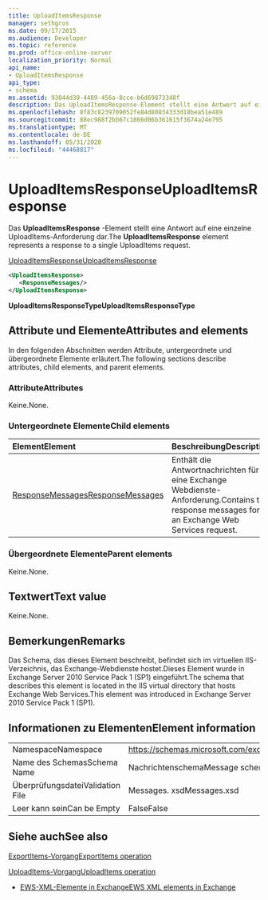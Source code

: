 ```yaml
---
title: UploadItemsResponse
manager: sethgros
ms.date: 09/17/2015
ms.audience: Developer
ms.topic: reference
ms.prod: office-online-server
localization_priority: Normal
api_name:
- UploadItemsResponse
api_type:
- schema
ms.assetid: 93044d39-4489-456a-8cce-b6d69873348f
description: Das UploadItemsResponse-Element stellt eine Antwort auf eine einzelne UploadItems-Anforderung dar.
ms.openlocfilehash: 8f83c8239709052fe84d80834333d18bea51e489
ms.sourcegitcommit: 88ec988f2bb67c1866d06b361615f3674a24e795
ms.translationtype: MT
ms.contentlocale: de-DE
ms.lasthandoff: 05/31/2020
ms.locfileid: "44468817"
---
```

# <a name="uploaditemsresponse"></a><span data-ttu-id="a53b8-103">UploadItemsResponse</span><span class="sxs-lookup"><span data-stu-id="a53b8-103">UploadItemsResponse</span></span>

<span data-ttu-id="a53b8-104">Das **UploadItemsResponse** -Element stellt eine Antwort auf eine einzelne UploadItems-Anforderung dar.</span><span class="sxs-lookup"><span data-stu-id="a53b8-104">The **UploadItemsResponse** element represents a response to a single UploadItems request.</span></span> 
  
[<span data-ttu-id="a53b8-105">UploadItemsResponse</span><span class="sxs-lookup"><span data-stu-id="a53b8-105">UploadItemsResponse</span></span>](uploaditemsresponse.md)
  
```XML
<UploadItemsResponse>
   <ResponseMessages/>
</UploadItemsResponse>
```

 <span data-ttu-id="a53b8-106">**UploadItemsResponseType**</span><span class="sxs-lookup"><span data-stu-id="a53b8-106">**UploadItemsResponseType**</span></span>
## <a name="attributes-and-elements"></a><span data-ttu-id="a53b8-107">Attribute und Elemente</span><span class="sxs-lookup"><span data-stu-id="a53b8-107">Attributes and elements</span></span>

<span data-ttu-id="a53b8-108">In den folgenden Abschnitten werden Attribute, untergeordnete und übergeordnete Elemente erläutert.</span><span class="sxs-lookup"><span data-stu-id="a53b8-108">The following sections describe attributes, child elements, and parent elements.</span></span>
  
### <a name="attributes"></a><span data-ttu-id="a53b8-109">Attribute</span><span class="sxs-lookup"><span data-stu-id="a53b8-109">Attributes</span></span>

<span data-ttu-id="a53b8-110">Keine.</span><span class="sxs-lookup"><span data-stu-id="a53b8-110">None.</span></span>
  
### <a name="child-elements"></a><span data-ttu-id="a53b8-111">Untergeordnete Elemente</span><span class="sxs-lookup"><span data-stu-id="a53b8-111">Child elements</span></span>

|<span data-ttu-id="a53b8-112">**Element**</span><span class="sxs-lookup"><span data-stu-id="a53b8-112">**Element**</span></span>|<span data-ttu-id="a53b8-113">**Beschreibung**</span><span class="sxs-lookup"><span data-stu-id="a53b8-113">**Description**</span></span>|
|:-----|:-----|
|[<span data-ttu-id="a53b8-114">ResponseMessages</span><span class="sxs-lookup"><span data-stu-id="a53b8-114">ResponseMessages</span></span>](responsemessages.md) <br/> |<span data-ttu-id="a53b8-115">Enthält die Antwortnachrichten für eine Exchange Webdienste-Anforderung.</span><span class="sxs-lookup"><span data-stu-id="a53b8-115">Contains the response messages for an Exchange Web Services request.</span></span>  <br/> |
   
### <a name="parent-elements"></a><span data-ttu-id="a53b8-116">Übergeordnete Elemente</span><span class="sxs-lookup"><span data-stu-id="a53b8-116">Parent elements</span></span>

<span data-ttu-id="a53b8-117">Keine.</span><span class="sxs-lookup"><span data-stu-id="a53b8-117">None.</span></span>
  
## <a name="text-value"></a><span data-ttu-id="a53b8-118">Textwert</span><span class="sxs-lookup"><span data-stu-id="a53b8-118">Text value</span></span>

<span data-ttu-id="a53b8-119">Keine.</span><span class="sxs-lookup"><span data-stu-id="a53b8-119">None.</span></span>
  
## <a name="remarks"></a><span data-ttu-id="a53b8-120">Bemerkungen</span><span class="sxs-lookup"><span data-stu-id="a53b8-120">Remarks</span></span>

<span data-ttu-id="a53b8-121">Das Schema, das dieses Element beschreibt, befindet sich im virtuellen IIS-Verzeichnis, das Exchange-Webdienste hostet.Dieses Element wurde in Exchange Server 2010 Service Pack 1 (SP1) eingeführt.</span><span class="sxs-lookup"><span data-stu-id="a53b8-121">The schema that describes this element is located in the IIS virtual directory that hosts Exchange Web Services.This element was introduced in Exchange Server 2010 Service Pack 1 (SP1).</span></span>
  
## <a name="element-information"></a><span data-ttu-id="a53b8-122">Informationen zu Elementen</span><span class="sxs-lookup"><span data-stu-id="a53b8-122">Element information</span></span>

|||
|:-----|:-----|
|<span data-ttu-id="a53b8-123">Namespace</span><span class="sxs-lookup"><span data-stu-id="a53b8-123">Namespace</span></span>  <br/> |https://schemas.microsoft.com/exchange/services/2006/messages  <br/> |
|<span data-ttu-id="a53b8-124">Name des Schemas</span><span class="sxs-lookup"><span data-stu-id="a53b8-124">Schema Name</span></span>  <br/> |<span data-ttu-id="a53b8-125">Nachrichtenschema</span><span class="sxs-lookup"><span data-stu-id="a53b8-125">Message schema</span></span>  <br/> |
|<span data-ttu-id="a53b8-126">Überprüfungsdatei</span><span class="sxs-lookup"><span data-stu-id="a53b8-126">Validation File</span></span>  <br/> |<span data-ttu-id="a53b8-127">Messages. xsd</span><span class="sxs-lookup"><span data-stu-id="a53b8-127">Messages.xsd</span></span>  <br/> |
|<span data-ttu-id="a53b8-128">Leer kann sein</span><span class="sxs-lookup"><span data-stu-id="a53b8-128">Can be Empty</span></span>  <br/> |<span data-ttu-id="a53b8-129">False</span><span class="sxs-lookup"><span data-stu-id="a53b8-129">False</span></span>  <br/> |
   
## <a name="see-also"></a><span data-ttu-id="a53b8-130">Siehe auch</span><span class="sxs-lookup"><span data-stu-id="a53b8-130">See also</span></span>



[<span data-ttu-id="a53b8-131">ExportItems-Vorgang</span><span class="sxs-lookup"><span data-stu-id="a53b8-131">ExportItems operation</span></span>](exportitems-operation.md)
  
[<span data-ttu-id="a53b8-132">UploadItems-Vorgang</span><span class="sxs-lookup"><span data-stu-id="a53b8-132">UploadItems operation</span></span>](uploaditems-operation.md)


- [<span data-ttu-id="a53b8-133">EWS-XML-Elemente in Exchange</span><span class="sxs-lookup"><span data-stu-id="a53b8-133">EWS XML elements in Exchange</span></span>](ews-xml-elements-in-exchange.md)

